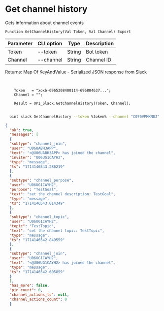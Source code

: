 ﻿---
sidebar_position: 6
---

# Get channel history
 Gets information about channel events



`Function GetChannelHistory(Val Token, Val Channel) Export`

  | Parameter | CLI option | Type | Description |
  |-|-|-|-|
  | Token | --token | String | Bot token |
  | Channel | --channel | String | Channel ID |

  
  Returns:  Map Of KeyAndValue - Serialized JSON response from Slack

<br/>




```bsl title="Code example"
    Token   = "xoxb-6965308400114-696804637...";
    Channel = "";

    Result = OPI_Slack.GetChannelHistory(Token, Channel);
```



```sh title="CLI command example"
    
  oint slack GetChannelHistory --token %token% --channel "C070VPMKN8J"

```

```json title="Result"
{
  "ok": true,
  "messages": [
  {
  "subtype": "channel_join",
  "user": "U06UABH3APP",
  "text": "<@U06UABH3APP> has joined the channel",
  "inviter": "U06UG1CAYH2",
  "type": "message",
  "ts": "1714146543.286219"
  },
  {
  "subtype": "channel_purpose",
  "user": "U06UG1CAYH2",
  "purpose": "TestGoal",
  "text": "set the channel description: TestGoal",
  "type": "message",
  "ts": "1714146543.014349"
  },
  {
  "subtype": "channel_topic",
  "user": "U06UG1CAYH2",
  "topic": "TestTopic",
  "text": "set the channel topic: TestTopic",
  "type": "message",
  "ts": "1714146542.849559"
  },
  {
  "subtype": "channel_join",
  "user": "U06UG1CAYH2",
  "text": "<@U06UG1CAYH2> has joined the channel",
  "type": "message",
  "ts": "1714146542.605859"
  }
  ],
  "has_more": false,
  "pin_count": 0,
  "channel_actions_ts": null,
  "channel_actions_count": 0
  }
```
